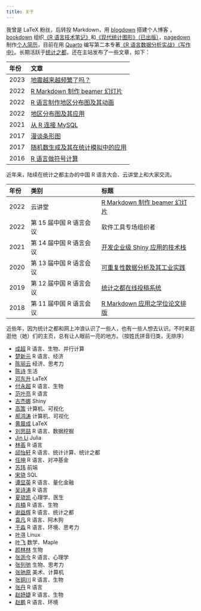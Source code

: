 ```yaml
---
title: 关于
---
```


我曾是 <span class="latex">L<span>a</span>T<span>e</span>X</span> 粉丝，后转投 Markdown，用 [blogdown](https://github.com/rstudio/blogdown) 搭建个人博客 ，[bookdown](https://github.com/rstudio/bookdown) 组织[《R 语言技术笔记》](https://github.com/XiangyunHuang/notesdown)和[《现代统计图形》（已出版）](https://github.com/XiangyunHuang/msg)，[pagedown](https://github.com/rstudio/pagedown) 制作[个人简历](/vitae/2022-hxy-cv.pdf)，目前在用 [Quarto](https://quarto.org/) 编写第二本专著[《R 语言数据分析实战》（写作中）](https://github.com/XiangyunHuang/data-analysis-in-action)。长期活跃于[统计之都](https://cosx.org/)，还在主站发布了一些文章，如下：

| 年份 | 文章 |
|:-----|:----------|
| 2023 | [地震越来越频繁了吗？](https://cosx.org/2023/02/earthquake/)|
| 2022 | [R Markdown 制作 beamer 幻灯片](https://cosx.org/2022/08/beamer-not-down/)|
| 2022 | [R 语言制作地区分布图及其动画](https://cosx.org/2022/07/choropleth-map-animation/)|
| 2022 | [地区分布图及其应用](https://cosx.org/2022/05/choropleth-map/)|
| 2021 | [从 R 连接 MySQL](https://cosx.org/2020/06/connect-mysql-from-r/) |
| 2017 | [漫谈条形图](https://cosx.org/2017/10/discussion-about-bar-graph/) |
| 2017 | [随机数生成及其在统计模拟中的应用](https://cosx.org/2017/05/random-number-generation/)  |
| 2016 | [R 语言做符号计算](https://cosx.org/2016/07/r-symbol-calculate) |

近年来，陆续在统计之都主办的中国 R 语言大会、云讲堂上和大家交流。

|年份  |类别  |标题  |
|:-----|:-----|:----------|
|2022  | 云讲堂 | [R Markdown 制作 beamer 幻灯片](https://www.bilibili.com/video/BV1GP411j7pJ/) |
|2022  | 第 15 届中国 R 语言会议 | 软件工具专场组织者 |
|2021  | 第 14 届中国 R 语言会议 | [开发企业级 Shiny 应用的技术栈](https://www.bilibili.com/video/BV1FY411s7iv/) |
|2020  | 第 13 届中国 R 语言会议 | [可重复性数据分析及其工业实践](https://www.bilibili.com/video/BV1Vp4y1B7N1/)  |
|2019  | 第 12 届中国 R 语言会议 | [统计之都在线投稿系统](https://wp-contents.netlify.com/talks/2019-chinar12th-cos-blogdown) |
|2018  | 第 11 届中国 R 语言会议 | [R Markdown 应用之学位论文排版](https://wp-contents.netlify.com/talks/chinar11th.pdf) |

近些年，因为统计之都和网上冲浪认识了一些人，也有一些人想去认识。不时来逛逛他（她）们的主页，总有让人眼前一亮的地方。（按姓氏拼音归类，无排序）

-   [成超](https://fenguoerbian.netlify.app/) R 语言、生物、并行计算
-   [楚新元](https://cxy.rbind.io/) R 语言、经济
-   [陈丽云](https://www.loyhome.com/) 经济、思考力
-   [陈诗](https://www.macin.org/) 生活
-   [邓东升](https://ddswhu.me/) LaTeX
-   [付永超](https://s0521.github.io/) R 语言、生物
-   [范叶亮](https://leovan.me/) R 语言
-   [古杰娜](https://www.jienamclellan.com/) Shiny
-   [高策](http://gaocegege.com/Blog/) 计算机、可视化
-   [郝鸿涛](https://hongtaoh.com/) 计算机、可视化
-   [黄晨成](https://liam.page/) LaTeX
-   [刘思喆](https://bjt.name/) R 语言、数据挖掘
-   [Jin Li](https://jinli.link/) Julia
-   [林荟](https://linhui.org/) R 语言
-   [邱怡轩](https://statr.me/) R 语言、统计计算、统计之都
-   [任坤](https://renkun.me/) R 语言、对冲基金
-   [苏玮](https://swsoyee.vercel.app/) 前端
-   [宋骁](https://xsong.ltd/) SQL
-   [谭显英](https://shrektan.com/) R 语言、量化金融
-   [吴诗涛](https://shitao.netlify.app/) R 语言
-   [夏骁凯](https://xiaokai.me/) 心理学、医生
-   [肖楠](https://nanx.me/) R 语言、生物
-   [谢益辉](https://yihui.org/) R 语言、统计之都
-   [袁凡](https://yuanfan.rbind.io/) R 语言、阿木狗
-   [于淼](https://yufree.cn/) R 语言、环境、思考力
-   [叶寻](https://cyrusyip.org/en/) Linux
-   [叶飞](https://blog.yfei.page/) 数学、Maple
-   [颜林林](https://yanlinlin.cn/) 生物
-   [张沥今](https://lijinzhang.com/) R 语言、心理学
-   [张列弛](https://www.liechi.org/) 生物、思考力
-   [张驰原](https://pluskid.org/) 美术、计算机
-   [张铜川](https://tc.rbind.io/) R 语言、生物
-   [张丹](http://fens.me/) R 语言
-   [赵妤婕](https://sites.google.com/view/yujie-zhao) R 语言、生物
-   [赵鹏](https://connect.xjtlu.edu.cn/user/pengzhao/zhcn) R 语言、环境
